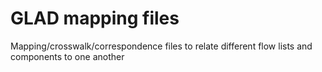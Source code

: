 # GLAD mapping files 

Mapping/crosswalk/correspondence files to relate different flow lists and components to one another